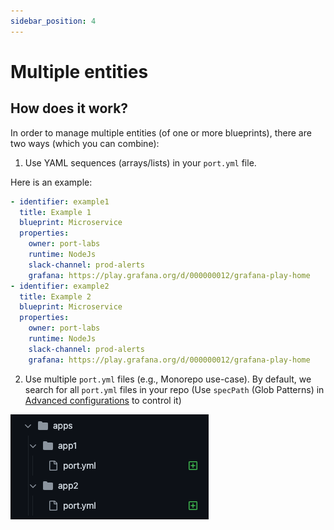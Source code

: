 ```yaml
---
sidebar_position: 4
---
```


# Multiple entities

## How does it work?

In order to manage multiple entities (of one or more blueprints), there are two ways (which you can combine):

1. Use YAML sequences (arrays/lists) in your `port.yml` file.

Here is an example:

```yaml showLineNumbers
- identifier: example1
  title: Example 1
  blueprint: Microservice
  properties: 
    owner: port-labs
    runtime: NodeJs
    slack-channel: prod-alerts
    grafana: https://play.grafana.org/d/000000012/grafana-play-home
- identifier: example2
  title: Example 2
  blueprint: Microservice
  properties: 
    owner: port-labs
    runtime: NodeJs
    slack-channel: prod-alerts
    grafana: https://play.grafana.org/d/000000012/grafana-play-home
```


2. Use multiple `port.yml` files (e.g., Monorepo use-case). 
By default, we search for all `port.yml` files in your repo (Use `specPath` (Glob Patterns) in [Advanced configurations](./advanced-configuration) to control it)

![GitHub app tree of port.yml files](../../../static/img/integrations/github-app/GithubTreeOfPortYamlFiles.png)